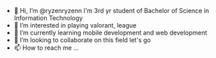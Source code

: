 - 👋 Hi, I’m @ryzenryzenn I'm 3rd yr student of Bachelor of Science in Information Technology
- 👀 I’m interested in playing valorant, league
- 🌱 I’m currently learning mobile development and web development
- 💞️ I’m looking to collaborate on this field let's go
- 📫 How to reach me ...

<!---
ryzenryzenn/ryzenryzenn is a ✨ special ✨ repository because its `README.md` (this file) appears on your GitHub profile.
You can click the Preview link to take a look at your changes.
--->

